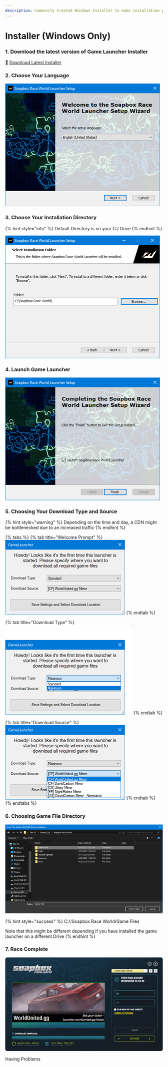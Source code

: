 ```yaml
---
description: Community Created Windows Installer to make installation process quicker
---
```


# Installer \(Windows Only\)

### 1. Download the latest version of Game Launcher Installer <a id="1-download-the-latest-version-of-windowsgsm"></a>

💾 [Download Latest Installer](https://github.com/1DavidCarbon/Soapbox_Launcher_Installer/releases/latest/download/SBRW.Installer.exe)

### **2. Choose Your** Language

![](../../../.gitbook/assets/soapbox-installer-lang.PNG)

### **3. Choose Your Installation Directory**

{% hint style="info" %}
Default Directory is on your C:/ Drive
{% endhint %}

![](../../../.gitbook/assets/soapbox-installer-dir.PNG)

### **4. Launch Game Launcher**

![](../../../.gitbook/assets/soapbox-installer-launch.PNG)

### **5. Choosing Your Download Type and Source**

{% hint style="warning" %}
Depending on the time and day, a CDN might be bottlenecked due to an increased traffic
{% endhint %}

{% tabs %}
{% tab title="Welcome Prompt" %}
![](../../../.gitbook/assets/sbrw-first-window.PNG)
{% endtab %}

{% tab title="Download Type" %}
![](../../../.gitbook/assets/sbrw-first-window-download-type.PNG)
{% endtab %}

{% tab title="Download Source" %}
![](../../../.gitbook/assets/sbrw-first-window-download-source.PNG)
{% endtab %}
{% endtabs %}

### **6. Choosing Game File Directory**

![\*Note\* This Image shows the installation in a different directory then default](../../../.gitbook/assets/sbrw-choose-a-directory.PNG)

{% hint style="success" %}
C://Soapbox Race World/Game Files

Note that this might be different depending if you have installed the game launcher on a different Drive
{% endhint %}

### **7. Race Complete**

![](../../../.gitbook/assets/sbrw-installation-complete.PNG)

Having Problems

